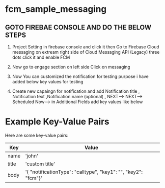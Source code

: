 # fcm_sample_messaging

## GOTO FIREBAE CONSOLE AND DO THE BELOW STEPS

1. Project Setting in firebase console and click it then Go to Firebase Cloud messaging
   on extream right side of Cloud Messaging API (Legacy) three dots click it and enable FCM

2. Now go to engage section on left side Click on messaging

3. Now You can customized the notification for testing purpose i have added below key values for testing

4. Create new capaingn for notification and add Notification title , Notification text ,Notification name (optional) , NEXT--> NEXT--> Scheduled Now--> in Additional Fields add key values like below

# Example Key-Value Pairs

Here are some key-value pairs:

| Key   | Value                                                          |
| ----- | -------------------------------------------------------------- |
| name  | 'john'                                                         |
| title | 'custom title'                                                 |
| body  | '{ "notificationType": "calltype", "key1": "", "key2": "fcm"}' |
